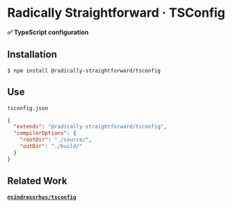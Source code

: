 # Radically Straightforward · TSConfig

**✅ TypeScript configuration**

## Installation

```console
$ npm install @radically-straightforward/tsconfig
```

## Use

`tsconfig.json`

```json
{
  "extends": "@radically-straightforward/tsconfig",
  "compilerOptions": {
    "rootDir": "./source/",
    "outDir": "./build/"
  }
}
```

## Related Work

**[`@sindresorhus/tsconfig`](https://npm.im/@sindresorhus/tsconfig)**
